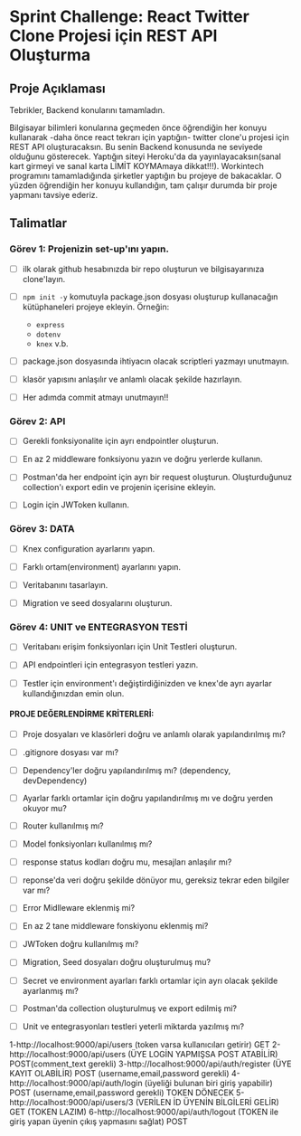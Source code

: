 # Sprint Challenge: React Twitter Clone Projesi için REST API Oluşturma

## Proje Açıklaması

Tebrikler, Backend konularını tamamladın. 

Bilgisayar bilimleri konularına geçmeden önce öğrendiğin her konuyu kullanarak -daha önce react tekrarı için yaptığın- twitter clone'u projesi için REST API oluşturacaksın. Bu senin Backend konusunda ne seviyede olduğunu gösterecek. 
Yaptığın siteyi Heroku'da da yayınlayacaksın(sanal kart girmeyi ve sanal karta LİMİT KOYMAmaya dikkat!!!). 
Workintech programını tamamladığında şirketler yaptığın bu projeye de bakacaklar. O yüzden öğrendiğin her konuyu kullandığın, tam çalışır durumda bir proje yapmanı tavsiye ederiz.


## Talimatlar

### Görev 1: Projenizin set-up'ını yapın.

- [ ] ilk olarak github hesabınızda bir repo oluşturun ve bilgisayarınıza clone'layın.
- [ ] `npm init -y` komutuyla package.json dosyası oluşturup kullanacağın kütüphaneleri projeye ekleyin. 
Örneğin:
  - `express`
  - `dotenv`
  - `knex` v.b.
- [ ] package.json dosyasında ihtiyacın olacak scriptleri yazmayı unutmayın.
- [ ] klasör yapısını anlaşılır ve anlamlı olacak şekilde hazırlayın.
- [ ] Her adımda commit atmayı unutmayın!!


### Görev 2: API

- [ ] Gerekli fonksiyonalite için ayrı endpointler oluşturun.
- [ ] En az 2 middleware fonksiyonu yazın ve doğru yerlerde kullanın.
- [ ] Postman'da her endpoint için ayrı bir request oluşturun. Oluşturduğunuz collection'ı export edin ve projenin içerisine ekleyin.
- [ ] Login için JWToken kullanın.


### Görev 3: DATA

- [ ] Knex configuration ayarlarını yapın.
- [ ] Farklı ortam(environment) ayarlarını yapın.
- [ ] Veritabanını tasarlayın.
- [ ] Migration ve seed dosyalarını oluşturun.


### Görev 4: UNIT ve ENTEGRASYON TESTİ

- [ ] Veritabanı erişim fonksiyonları için Unit Testleri oluşturun.
- [ ] API endpointleri için entegrasyon testleri yazın.
- [ ] Testler için environment'ı değiştirdiğinizden ve knex'de ayrı ayarlar kullandığınızdan emin olun.


#### PROJE DEĞERLENDİRME KRİTERLERİ:

- [ ] Proje dosyaları ve klasörleri doğru ve anlamlı olarak yapılandırılmış mı?
- [ ] .gitignore dosyası var mı?
- [ ] Dependency'ler doğru yapılandırılmış mı? (dependency, devDependency)
- [ ] Ayarlar farklı ortamlar için doğru yapılandırılmış mı ve doğru yerden okuyor mu?
- [ ] Router kullanılmış mı?
- [ ] Model fonksiyonları kullanılmış mı?
- [ ] response status kodları doğru mu, mesajları anlaşılır mı?
- [ ] reponse'da veri doğru şekilde dönüyor mu, gereksiz tekrar eden bilgiler var mı?
- [ ] Error Midlleware eklenmiş mi?
- [ ] En az 2 tane middleware fonskiyonu eklenmiş mi?
- [ ] JWToken doğru kullanılmış mı?
- [ ] Migration, Seed dosyaları doğru oluşturulmuş mu?
- [ ] Secret ve environment ayarları farklı ortamlar için ayrı olacak şekilde ayarlanmış mı?
- [ ] Postman'da collection oluşturulmuş ve export edilmiş mi?
- [ ] Unit ve entegrasyonları testleri yeterli miktarda yazılmış mı?


1-http://localhost:9000/api/users (token varsa kullanıcıları getirir) GET
2-http://localhost:9000/api/users (ÜYE LOGİN YAPMIŞSA POST ATABİLİR) POST(comment_text gerekli)
3-http://localhost:9000/api/auth/register  (ÜYE KAYIT OLABİLİR) POST (username,email,password gerekli)
4-http://localhost:9000/api/auth/login  (üyeliği bulunan biri giriş yapabilir) POST (username,email,password gerekli) TOKEN DÖNECEK
5-http://localhost:9000/api/users/3 (VERİLEN İD ÜYENİN BİLGİLERİ GELİR) GET (TOKEN LAZIM)
6-http://localhost:9000/api/auth/logout (TOKEN ile giriş yapan üyenin çıkış yapmasını sağlat) POST